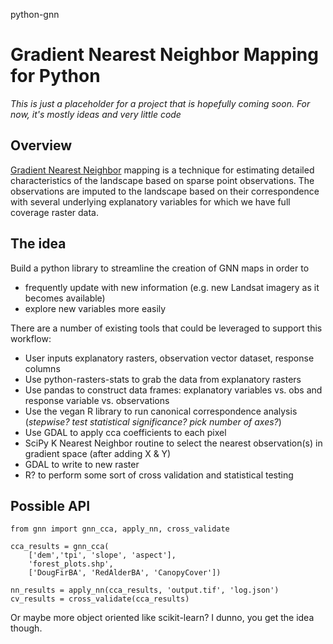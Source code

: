 python-gnn

# Gradient Nearest Neighbor Mapping for Python

*This is just a placeholder for a project that is hopefully coming soon.*
*For now, it's mostly ideas and very little code*

## Overview

[Gradient Nearest Neighbor](http://www.forestencyclopedia.net/p/p3453) mapping is
a technique for estimating detailed characteristics of the landscape based on 
sparse point observations. The observations are imputed to the landscape based on
their correspondence with several underlying explanatory variables for which we
have full coverage raster data. 

## The idea

Build a python library to streamline the creation of GNN maps in order to

* frequently update with new information (e.g. new Landsat imagery as it becomes available)
* explore new variables more easily

There are a number of existing tools that could be leveraged to support this workflow:

* User inputs explanatory rasters, observation vector dataset, response columns
* Use python-rasters-stats to grab the data from explanatory rasters
* Use pandas to construct data frames: explanatory variables vs. obs and response variable vs. observations
* Use the vegan R library to run canonical correspondence analysis (*stepwise? test statistical significance? pick number of axes?*)
* Use GDAL to apply cca coefficients to each pixel 
* SciPy K Nearest Neighbor routine to select the nearest observation(s) in gradient space (after adding X & Y)
* GDAL to write to new raster
* R? to perform some sort of cross validation and statistical testing

## Possible API

    from gnn import gnn_cca, apply_nn, cross_validate
    
    cca_results = gnn_cca(
        ['dem','tpi', 'slope', 'aspect'], 
        'forest_plots.shp', 
        ['DougFirBA', 'RedAlderBA', 'CanopyCover'])

    nn_results = apply_nn(cca_results, 'output.tif', 'log.json')
    cv_results = cross_validate(cca_results)

Or maybe more object oriented like scikit-learn? I dunno, you get the idea though.
